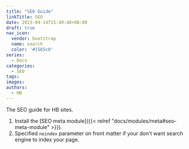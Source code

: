 ```yaml
---
title: "SEO Guide"
linkTitle: SEO
date: 2023-04-14T15:49:48+08:00
draft: true
nav_icon:
  vendor: bootstrap
  name: search
  color: '#1565c0'
series:
  - Docs
categories:
  - SEO
tags:
images:
authors:
  - HB
---
```


The SEO guide for HB sites.

<!--more-->

1. Install the [SEO meta module]({{< relref "docs/modules/meta#seo-meta-module" >}}).
2. Specified `noindex` parameter on front matter if your don't want search engine to index your page.
